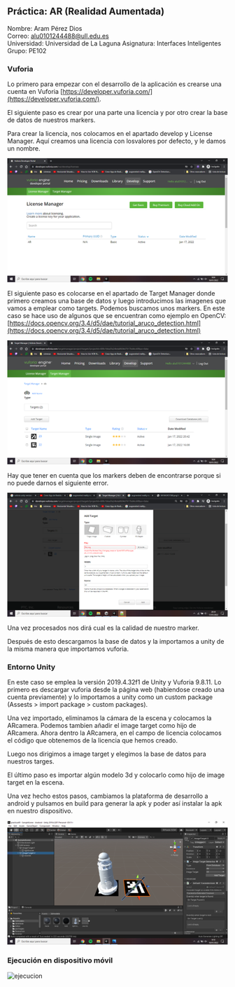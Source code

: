 ## Práctica: AR (Realidad Aumentada)

Nombre: Aram Pérez Dios  
Correo: alu0101244488@ull.edu.es  
Universidad: Universidad de La Laguna 
Asignatura: Interfaces Inteligentes
Grupo: PE102  

### Vuforia

Lo primero para empezar con el desarrollo de la aplicación es crearse una cuenta en Vuforia [https://developer.vuforia.com/](https://developer.vuforia.com/).

El siguiente paso es crear por una parte una licencia y por otro crear la base de datos de nuestros markers.

Para crear la licencia, nos colocamos en el apartado develop y License Manager. Aquí creamos una licencia con losvalores por defecto, y le damos un nombre.

![](https://github.com/alu0101244488/Interfaces-Inteligentes-AR/blob/main/img/lcencias.png?raw=true)

El siguiente paso es colocarse en el apartado de Target Manager donde primero creamos una base de datos y luego introducimos las imagenes que vamos a emplear como targets. Podemos buscamos unos markers. En este caso se hace uso de algunos que se encuentran como ejemplo en OpenCV:
[https://docs.opencv.org/3.4/d5/dae/tutorial_aruco_detection.html](https://docs.opencv.org/3.4/d5/dae/tutorial_aruco_detection.html)

![](https://github.com/alu0101244488/Interfaces-Inteligentes-AR/blob/main/img/basededatos.png?raw=true)

Hay que tener en cuenta que los markers deben de encontrarse porque si no puede darnos el siguiente error.

![](https://github.com/alu0101244488/Interfaces-Inteligentes-AR/blob/main/img/formatomarker.png?raw=true)

Una vez procesados nos dirá cual es la calidad de nuestro marker.

Después de esto descargamos la base de datos y la importamos a unity de la misma manera que importamos vuforia.



### Entorno Unity

En este caso se emplea la versión 2019.4.32f1 de Unity y Vuforia 9.8.11. Lo primero es descargar vuforia desde la página web (habiendose creado una cuenta previamente) y lo importamos a unity como un custom package (Assests > import package > custom packages).

Una vez importado, eliminamos la cámara de la escena y colocamos la ARcamera. Podemos tambien añadir el image target como hijo de ARcamera. Ahora dentro la ARcamera, en el campo de licencia colocamos el código que obtenemos de la licencia que hemos creado.

Luego nos dirigimos a image target y elegimos la base de datos para nuestros targes.


El último paso es importar algún modelo 3d y colocarlo como hijo de image target en la escena.

Una vez hecho estos pasos, cambiamos la plataforma de desarrollo a android y pulsamos en build para generar la apk y poder así instalar la apk en nuestro dispositivo.

![](https://github.com/alu0101244488/Interfaces-Inteligentes-AR/blob/main/img/entorno.png?raw=true)

### Ejecución en dispositivo móvil

![ejecucion]()



